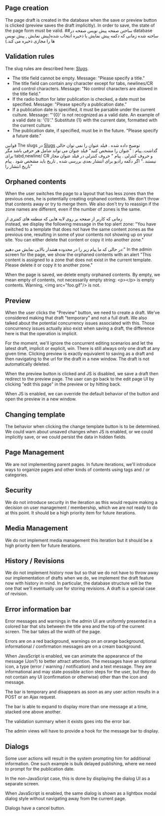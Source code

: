 ﻿

## Page creation
The page draft is created in the database when the save or preview button is clicked (preview saves the draft implicitly). In order to save, the state of the page form must be valid.
##ساختن صفحه
پیش نویس صفحه در database  ساخته شده زمانی که دکمه پیش نمایش یا ذخیره  انتخاب شده(پیش نمایش , پیش نویس ها را مجازی ذخیره می کند.) 
## Validation rules
The slug rules are described here: [Slugs](slugs).

* The title field cannot be empty. Message: "Please specify a title."
* The title field can contain any character except for tabs, newlines/CR and control characters. Message: "No control characters are allowed in the title field."
* If the radio button for later publication is checked, a date must be specified. Message: "Please specify a publication date."
* If a publication date is specified, it must be parsable under the current culture. Message: "'{0}' is not recognized as a valid date. An example of a valid date is: '{1}'." Substitute {1} with the current date, formatted with the current culture.
* The publication date, if specified, must be in the future. "Please specify a future date."

قوانین The slugs  در [Slugs](slugs) توضیح داده شده .
فیلد عنوان را نمی توان خالی گذاشت..پیام : "عنوان را مشخص کنید"
فیلد عنوان می تواند شامل  هر حرفی باشد مگر برای tabd,newline/ CR       و حروف کنترلی . پیام " حروف کنترلی  در فیلد عنوان مجاز نیستند ."
اگر دکمه رادیو برای انتشار بعدی بررسی شده ,  تاریخ  باید مشخص شود . پیام "تاریخ انتشار را 






## Orphaned contents
When the user switches the page to a layout that has less zones than the previous ones, he is potentially creating orphaned contents. We don't throw that contents away or try to merge them. We also don't try to reassign if the zone names are different, even if the number of zones is the same.



زمانی که کاربر از صفحه بر روی لایه هایی که منطقه های کمتری از  
Instead, we display the following message in the top alert zone: "You have switched to a template that does not have the same content zones as the previous one, resulting in some of your contents not showing up on your site. You can either delete that content or copy it into another zone."


در حالی که ما پیام زیر را در محدوده هشدار بالایی نمایش می دهیم:" 
In the admin screen for the page, we show the orphaned contents with an alert "This content is assigned to a zone that does not exist in the current template. Please delete it or copy it to another zone."

When the page is saved, we delete empty orphaned contents. By empty, we mean empty of contents, not necessarily empty string: &lt;p&gt;&lt;/p&gt; is empty contents. Warning, &lt;img src="foo.gif"/&gt; is not.

## Preview
When the user clicks the "Preview" button, we need to create a draft. We've considered making that draft "temporary" and not a full draft. We also talked about the potential concurrency issues associated with this. Those concurrency issues actually also exist when saving a draft, the difference here is that the operation is implicit.

For the moment, we'll ignore the concurrent editing scenarios and let the latest draft, implicit or explicit, win. There is still always only one draft at any given time.
Clicking preview is exactly equivalent to saving as a draft and then navigating to the url for the draft in a new window. The draft is not automatically deleted.

When the preview button is clicked and JS is disabled, we save a draft then redirect to the preview page. The user can go back to the edit page UI by clicking "edit this page" in the preview or by hitting back.

When JS is enabled, we can override the default behavior of the button and open the preview in a new window.

## Changing template
The behavior when clicking the change template button is to be determined. We could warn about unsaved changes when JS is enabled, or we could implicitly save, or we could persist the data in hidden fields.

## Page Management
We are not implementing parent pages. In future iterations, we'll introduce ways to organize pages and other kinds of contents using tags and / or categories.

## Security
We do not introduce security in the iteration as this would require making a decision on user management / membership, which we are not ready to do at this point. It should be a high priority item for future iterations.

## Media Management
We do not implement media management this iteration but it should be a high priority item for future iterations.

## History / Revisions
We do not implement history now but so that we do not have to throw away our implementation of drafts when we do, we implement the draft feature now with history in mind. In particular, the database structure will be the one that we'll eventually use for storing revisions. A draft is a special case of revision.

## Error information bar
Error messages and warnings in the admin UI are uniformly presented in a colored bar that sits between the title area and the top of the current screen. The bar takes all the width of the page.

Errors are on a red background, warnings on an orange background, informational / confirmation messages are on a cream background.

When JavaScript is enabled, we can animate the appearance of the message (Jon?) to better attract attention.
The messages have an optional icon, a type (error / warning / notification) and a text message. They are informational and may state possible action steps for the user, but they do not contain any UI (confirmation or otherwise) other than the icon and message.

The bar is temporary and disappears as soon as any user action results in a POST or an Ajax request.

The bar is able to expand to display more than one message at a time, stacked one above another.

The validation summary when it exists goes into the error bar.

The admin views will have to provide a hook for the message bar to display.

## Dialogs
Some user actions will result in the system prompting him for additional information. One such example is bulk delayed publishing, where we need to prompt for the publication date.

In the non-JavaScript case, this is done by displaying the dialog UI as a separate screen.

When JavaScript is enabled, the same dialog is shown as a lightbox modal dialog style without navigating away from the current page.

Dialogs have a cancel button.
